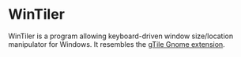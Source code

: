 # WinTiler

WinTiler is a program allowing keyboard-driven window size/location manipulator for Windows. It resembles 
the [gTile Gnome extension](https://extensions.gnome.org/extension/28/gtile/).
